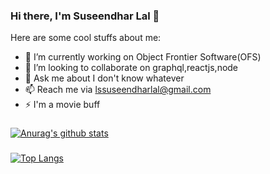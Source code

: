  ### Hi there, I'm Suseendhar Lal 👋

Here are some cool stuffs about me:

- 🔭 I’m currently working on Object Frontier Software(OFS)
- 👯 I’m looking to collaborate on graphql,reactjs,node
- 💬 Ask me about I don't know whatever
- 📫 Reach me via lssuseendharlal@gmail.com
- ⚡ I'm a movie buff
###
[![Anurag's github stats](https://github-readme-stats.vercel.app/api?username=suseendharlal96&show_icons=true&theme=merko)](https://github.com/anuraghazra/github-readme-stats)
###
[![Top Langs](https://github-readme-stats.vercel.app/api/top-langs/?username=suseendharlal96&theme=merko&layout=compact)](https://github.com/anuraghazra/github-readme-stats)
###

